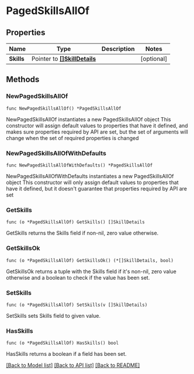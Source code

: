 # PagedSkillsAllOf

## Properties

Name | Type | Description | Notes
------------ | ------------- | ------------- | -------------
**Skills** | Pointer to [**[]SkillDetails**](SkillDetails.md) |  | [optional] 

## Methods

### NewPagedSkillsAllOf

`func NewPagedSkillsAllOf() *PagedSkillsAllOf`

NewPagedSkillsAllOf instantiates a new PagedSkillsAllOf object
This constructor will assign default values to properties that have it defined,
and makes sure properties required by API are set, but the set of arguments
will change when the set of required properties is changed

### NewPagedSkillsAllOfWithDefaults

`func NewPagedSkillsAllOfWithDefaults() *PagedSkillsAllOf`

NewPagedSkillsAllOfWithDefaults instantiates a new PagedSkillsAllOf object
This constructor will only assign default values to properties that have it defined,
but it doesn't guarantee that properties required by API are set

### GetSkills

`func (o *PagedSkillsAllOf) GetSkills() []SkillDetails`

GetSkills returns the Skills field if non-nil, zero value otherwise.

### GetSkillsOk

`func (o *PagedSkillsAllOf) GetSkillsOk() (*[]SkillDetails, bool)`

GetSkillsOk returns a tuple with the Skills field if it's non-nil, zero value otherwise
and a boolean to check if the value has been set.

### SetSkills

`func (o *PagedSkillsAllOf) SetSkills(v []SkillDetails)`

SetSkills sets Skills field to given value.

### HasSkills

`func (o *PagedSkillsAllOf) HasSkills() bool`

HasSkills returns a boolean if a field has been set.


[[Back to Model list]](../README.md#documentation-for-models) [[Back to API list]](../README.md#documentation-for-api-endpoints) [[Back to README]](../README.md)


